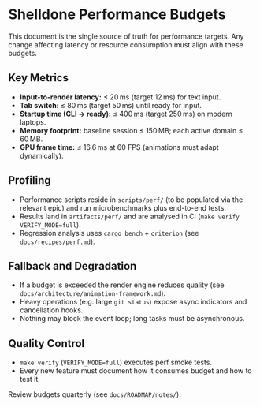 # Shelldone Performance Budgets

This document is the single source of truth for performance targets. Any change affecting latency or resource consumption must align with these budgets.

## Key Metrics
- **Input-to-render latency:** ≤ 20 ms (target 12 ms) for text input.
- **Tab switch:** ≤ 80 ms (target 50 ms) until ready for input.
- **Startup time (CLI → ready):** ≤ 400 ms (target 250 ms) on modern laptops.
- **Memory footprint:** baseline session ≤ 150 MB; each active domain ≤ 60 MB.
- **GPU frame time:** ≤ 16.6 ms at 60 FPS (animations must adapt dynamically).

## Profiling
- Performance scripts reside in `scripts/perf/` (to be populated via the relevant epic) and run microbenchmarks plus end-to-end tests.
- Results land in `artifacts/perf/` and are analysed in CI (`make verify VERIFY_MODE=full`).
- Regression analysis uses `cargo bench` + `criterion` (see `docs/recipes/perf.md`).

## Fallback and Degradation
- If a budget is exceeded the render engine reduces quality (see `docs/architecture/animation-framework.md`).
- Heavy operations (e.g. large `git status`) expose async indicators and cancellation hooks.
- Nothing may block the event loop; long tasks must be asynchronous.

## Quality Control
- `make verify` (`VERIFY_MODE=full`) executes perf smoke tests.
- Every new feature must document how it consumes budget and how to test it.

Review budgets quarterly (see `docs/ROADMAP/notes/`).
